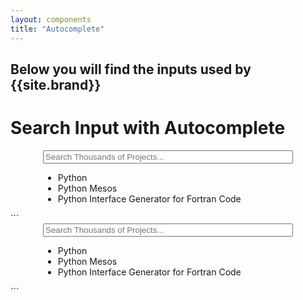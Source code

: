 ```yaml
---
layout: components
title: "Autocomplete"
---
```


## Below you will find the inputs used by {{site.brand}}

# Search Input with Autocomplete
<div class="banner large">
  <div class="banner-content">
    <div style="margin: 0 auto; position: relative; width: 400px;">
      <input placeholder="Search Thousands of Projects..." style="width: 100%">
      <ul class="autocomplete">
        <li>
          <a>
            <i class="icon icon-search"></i>
            <span>Python</span>
          </a>
        </li>
        <li>
          <a>
            <i class="icon icon-search"></i>
            <span>Python Mesos</span>
          </a>
        </li>
        <li>
          <a>
            <i class="icon icon-search"></i>
            <span>Python Interface Generator for Fortran Code</span>
          </a>
        </li>
      </ul>
    </div>
  </div>
</div>
```
<div class="banner">
  <div class="banner-content">
    <div style="margin: 0 auto; width: 400px;">
      <input placeholder="Search Thousands of Projects..." style="width: 100%">
      <ul class="autocomplete">
        <li>
          <a>
            <i class="icon icon-search"></i>
            <span>Python</span>
          </a>
        </li>
        <li>
          <a>
            <i class="icon icon-search"></i>
            <span>Python Mesos</span>
          </a>
        </li>
        <li>
          <a>
            <i class="icon icon-search"></i>
            <span>Python Interface Generator for Fortran Code</span>
          </a>
        </li>
      </ul>
    </div>
  </div>
</div>
```
